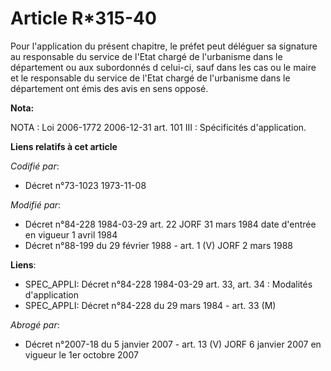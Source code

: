 # Article R*315-40

Pour l'application du présent chapitre, le préfet peut déléguer sa signature au responsable du service de l'Etat chargé de
l'urbanisme dans le département ou aux subordonnés d celui-ci, sauf dans les cas ou le maire et le responsable du service de
l'Etat chargé de l'urbanisme dans le département ont émis des avis en sens opposé.

**Nota:**

NOTA : Loi 2006-1772 2006-12-31 art. 101 III : Spécificités d'application.

**Liens relatifs à cet article**

_Codifié par_:

  - Décret n°73-1023 1973-11-08

_Modifié par_:

  - Décret n°84-228 1984-03-29 art. 22 JORF 31 mars 1984 date d'entrée en vigueur 1 avril 1984
  - Décret n°88-199 du 29 février 1988 - art. 1 (V) JORF 2 mars 1988

**Liens**:

  - SPEC_APPLI: Décret n°84-228 1984-03-29 art. 33, art. 34 : Modalités d'application
  - SPEC_APPLI: Décret n°84-228 du 29 mars 1984 - art. 33 (M)

_Abrogé par_:

  - Décret n°2007-18 du 5 janvier 2007 - art. 13 (V) JORF 6 janvier 2007 en vigueur le 1er octobre 2007
